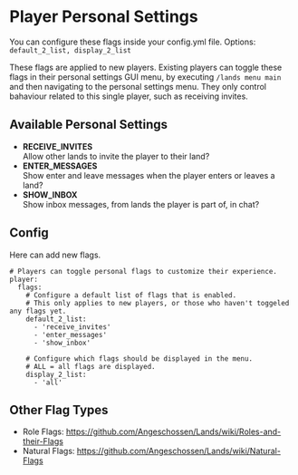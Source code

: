 # Player Personal Settings

You can configure these flags inside your config.yml file. Options: `default_2_list, display_2_list`

These flags are applied to new players. Existing players can toggle these flags in their personal settings GUI menu, by executing `/lands menu main` and then navigating to the personal settings menu. They only control bahaviour related to this single player, such as receiving invites.

## Available Personal Settings

* **RECEIVE\_INVITES**\
  Allow other lands to invite the player to their land?
* **ENTER\_MESSAGES**\
  Show enter and leave messages when the player enters or leaves a land?
* **SHOW\_INBOX**\
  Show inbox messages, from lands the player is part of, in chat?

## Config

Here can add new flags.

```
# Players can toggle personal flags to customize their experience.
player:
  flags:
    # Configure a default list of flags that is enabled.
    # This only applies to new players, or those who haven't toggeled any flags yet.
    default_2_list:
      - 'receive_invites'
      - 'enter_messages'
      - 'show_inbox'

    # Configure which flags should be displayed in the menu.
    # ALL = all flags are displayed.
    display_2_list:
      - 'all'
```

## Other Flag Types

* Role Flags: https://github.com/Angeschossen/Lands/wiki/Roles-and-their-Flags
* Natural Flags: https://github.com/Angeschossen/Lands/wiki/Natural-Flags
